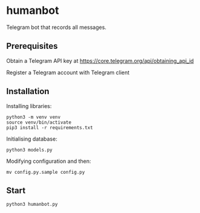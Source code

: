 # humanbot

Telegram bot that records all messages.

## Prerequisites

Obtain a Telegram API key at https://core.telegram.org/api/obtaining_api_id

Register a Telegram account with Telegram client


## Installation

Installing libraries:

```
python3 -m venv venv
source venv/bin/activate
pip3 install -r requirements.txt
```

Initialising database:

`python3 models.py`

Modifying configuration and then:

`mv config.py.sample config.py`

## Start

`python3 humanbot.py`
